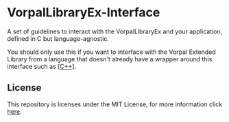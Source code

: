 



# VorpalLibraryEx-Interface
A set of guidelines to interact with the VorpalLibraryEx and your application, defined in C but language-agnostic. 

You should only use this if you want to interface with the Vorpal Extended Library from a language that doesn't already have a wrapper around this interface such as [[C++](https://github.com/VorpalAuth/VorpalLibraryEx-CPP)].



## License
This repository is licenses under the MIT License, for more information click [here](https://github.com/VorpalAuth/VorpalLibraryEx-Interface/blob/main/LICENSE).
